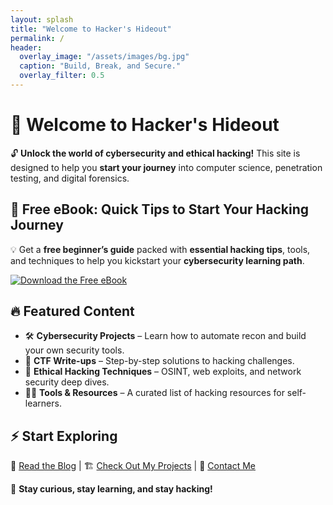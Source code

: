 ```yaml
---
layout: splash
title: "Welcome to Hacker's Hideout"
permalink: /
header:
  overlay_image: "/assets/images/bg.jpg"
  caption: "Build, Break, and Secure."
  overlay_filter: 0.5
---
```


# 🚀 Welcome to Hacker's Hideout

🔓 **Unlock the world of cybersecurity and ethical hacking!** This site is designed to help you **start your journey** into computer science, penetration testing, and digital forensics.

## 📖 Free eBook: Quick Tips to Start Your Hacking Journey
💡 Get a **free beginner’s guide** packed with **essential hacking tips**, tools, and techniques to help you kickstart your **cybersecurity learning path**.

[![Download the Free eBook](https://img.shields.io/badge/Download-eBook-blue?style=for-the-badge)](/assets/files/free-hacking-ebook.pdf)

## 🔥 Featured Content
- 🛠 **Cybersecurity Projects** – Learn how to automate recon and build your own security tools.
- 🎯 **CTF Write-ups** – Step-by-step solutions to hacking challenges.
- 🚀 **Ethical Hacking Techniques** – OSINT, web exploits, and network security deep dives.
- 🏴‍☠️ **Tools & Resources** – A curated list of hacking resources for self-learners.

## ⚡ Start Exploring
🔗 [Read the Blog](/hacker-blog/blog/) | 🏗️ [Check Out My Projects](/hacker-blog/projects/) | 💬 [Contact Me](/hacker-blog/contact/)

📡 **Stay curious, stay learning, and stay hacking!**

